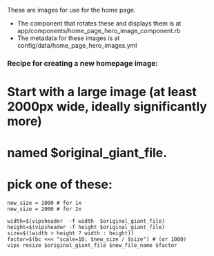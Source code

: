 These are images for use for the home page.
* The component that rotates these and displays them is at app/components/home_page_hero_image_component.rb
* The metadata for these images is  at config/data/home_page_hero_images.yml

### Recipe for creating a new homepage image:

# Start with a large image (at least 2000px wide, ideally significantly more)
# named $original_giant_file.


# pick one of these:
```
new_size = 1000 # for 1x
new_size = 2000 # for 2x
```

```
width=$(vipsheader  -f width  $original_giant_file)
height=$(vipsheader -f height $original_giant_file)
size=$((width > height ? width : height))
factor=$(bc <<< "scale=10; $new_size / $size") # (or 1000)
vips resize $original_giant_file $new_file_name $factor
```